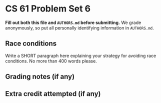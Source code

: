 CS 61 Problem Set 6
===================

**Fill out both this file and `AUTHORS.md` before submitting.** We grade
anonymously, so put all personally identifying information in `AUTHORS.md`.

Race conditions
---------------
Write a SHORT paragraph here explaining your strategy for avoiding
race conditions. No more than 400 words please.



Grading notes (if any)
----------------------



Extra credit attempted (if any)
-------------------------------
